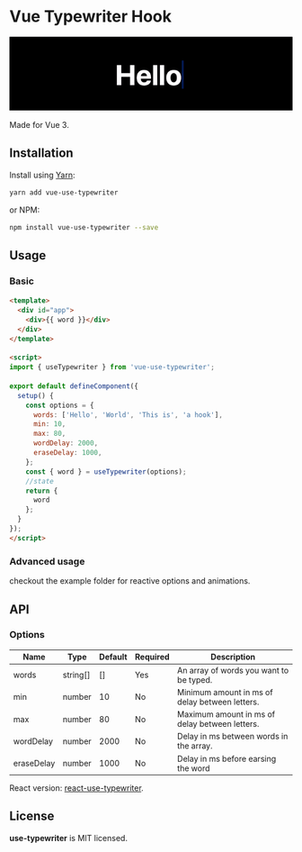# Vue Typewriter Hook

![](https://raw.githubusercontent.com/koca/vue-use-typewriter/master/other/vue-usetypewriter2.gif)

Made for Vue 3.

## Installation

Install using [Yarn](https://yarnpkg.com):

```sh
yarn add vue-use-typewriter
```

or NPM:

```sh
npm install vue-use-typewriter --save
```

## Usage

### Basic

```html
<template>
  <div id="app">
    <div>{{ word }}</div>
  </div>
</template>

<script>
import { useTypewriter } from 'vue-use-typewriter';

export default defineComponent({
  setup() {
    const options = {
      words: ['Hello', 'World', 'This is', 'a hook'],
      min: 10,
      max: 80,
      wordDelay: 2000,
      eraseDelay: 1000,
    };
    const { word } = useTypewriter(options);
    //state
    return {
      word
    };
  }
});
</script>
```

### Advanced usage

checkout the example folder for reactive options and animations.


## API

### Options

| Name       | Type     | Default | Required | Description                                    |
| ---------- | -------- | ------- | -------- | ---------------------------------------------- |
| words      | string[] | []      | Yes      | An array of words you want to be typed.        |
| min        | number   | 10      | No       | Minimum amount in ms of delay between letters. |
| max        | number   | 80      | No       | Maximum amount in ms of delay between letters. |
| wordDelay  | number   | 2000    | No       | Delay in ms between words in the array.        |
| eraseDelay | number   | 1000    | No       | Delay in ms before earsing the word            |

React version: [react-use-typewriter](https://github.com/gielcobben/use-typewriter).

## License

**use-typewriter** is MIT licensed.
